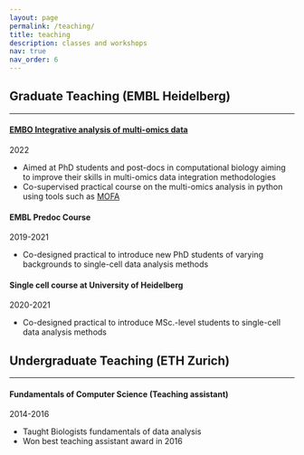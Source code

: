 ```yaml
---
layout: page
permalink: /teaching/
title: teaching
description: classes and workshops
nav: true
nav_order: 6
---
```


## Graduate Teaching (EMBL Heidelberg)

---

#### [EMBO Integrative analysis of multi-omics data](https://www.embl.org/about/info/course-and-conference-office/events/mmd22-01/#vf-tabs__section-53de8397-0f08-449c-b4a4-0fdca47249f2)

2022

- Aimed at PhD students and post-docs in computational biology aiming to improve their skills in multi-omics data integration methodologies
- Co-supervised practical course on the multi-omics analysis in python using tools such as [MOFA](https://biofam.github.io/MOFA2/index.html)

#### EMBL Predoc Course

2019-2021

- Co-designed practical to introduce new PhD students of varying backgrounds to single-cell data analysis methods

#### Single cell course at University of Heidelberg

2020-2021

- Co-designed practical to introduce MSc.-level students to single-cell data analysis methods

## Undergraduate Teaching (ETH Zurich)

---

#### Fundamentals of Computer Science (Teaching assistant)

2014-2016

- Taught Biologists fundamentals of data analysis
- Won best teaching assistant award in 2016
